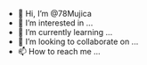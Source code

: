 - 👋 Hi, I’m @78Mujica
- 👀 I’m interested in ...
- 🌱 I’m currently learning ...
- 💞️ I’m looking to collaborate on ...
- 📫 How to reach me ...

<!---
78Mujica/78Mujica is a ✨ special ✨ repository because its `README.md` (this file) appears on your GitHub profile.
You can click the Preview link to take a look at your changes.
--->
